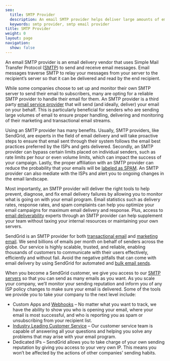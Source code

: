 ```yaml
---
seo:
  title: SMTP Provider
  description: An email SMTP provider helps deliver large amounts of email from your server to the recipient’s server.
  keywords: smtp provider, smtp email provider
title: SMTP Provider
weight: 0
layout: page
navigation:
  show: false
---
```


An email SMTP provider is an email delivery vendor that uses Simple Mail Transfer Protocol ([SMTP]({{root_url}}/glossary/smtp/)) to send and receive email messages. Email messages traverse SMTP to relay your messages from your server to the recipient’s server so that it can be delivered and read by the end recipient.

While some companies choose to set up and monitor their own SMTP server to send their email to subscribers, many are opting for a reliable SMTP provider to handle their email for them. An SMTP provider is a third party [email service provider](https://sendgrid.com) that will send (and ideally, deliver) your email on your behalf. This is particularly beneficial for senders who are sending large volumes of email to ensure proper handling, delivering and monitoring of their marketing and transactional email streams.

Using an SMTP provider has many benefits. Usually, SMTP providers, like SendGrid, are experts in the field of email delivery and will take proactive steps to ensure that email sent through their system follows the email best practices preferred by the ISPs and gets delivered. Secondly, an SMTP provider can bypass certain limits placed on individual senders, such as rate limits per hour or even volume limits, which can impact the success of your campaign. Lastly, the proper affiliation with an SMTP provider can reduce the probability that your emails will be [labeled as SPAM](https://sendgrid.com/blog/email-sending-spam-now/). An SMTP provider can also mediate with the ISPs and alert you to ongoing changes in the email landscape.

Most importantly, an SMTP provider will deliver the right tools to help prevent, diagnose, and fix email delivery failures by allowing you to monitor what is going on with your email program. Email statistics such as delivery rates, response rates, and spam complaints can help you optimize your email campaigns for maximum email delivery and response. Plus, access to [email deliverability]({{root_url}}/glossary/deliverability/) experts through an SMTP provider can help supplement your team without taxing your internal resources or maintaining your own servers.

SendGrid is an SMTP provider for both [transactional email](https://sendgrid.com/transactional-email) and [marketing email](https://sendgrid.com/email-marketing). We send billions of emails per month on behalf of senders across the globe. Our service is highly scalable, trusted, and reliable, enabling thousands of customers to communicate with their users effectively, efficiently and without fail. Avoid the negative pitfalls that can come with email delivery by using SendGrid for automated and [bulk email sends]({{root_url}}/glossary/bulk-email-service/).

When you become a SendGrid customer, we give you access to our [SMTP servers](https://sendgrid.com/blog/what-is-an-smtp-server/) so that you can send as many emails as you want. As you scale your company, we’ll monitor your sending reputation and inform you of any ISP policy changes to make sure your email is delivered. Some of the tools we provide you to take your company to the next level include:

* Custom Apps and [Webhooks]({{root_url}}/for-developers/tracking-events/event/) – No matter what you want to track, we have the ability to show you who is opening your email, where your email is most successful, and who is reporting you as spam or unsubscribing from your recipient list.
* [Industry Leading Customer Service](https://support.sendgrid.com/hc/en-us) – Our customer service team is capable of answering all your questions and helping you solve any problems that may arise with your email program.
* Dedicated IPs – SendGrid allows you to take charge of your own sending reputation by giving you access to your very own IP. This means you won’t be affected by the actions of other companies’ sending habits.
